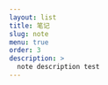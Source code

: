 ```yaml
---
layout: list
title: 笔记
slug: note
menu: true
order: 3
description: >
  note description test 
---
```

